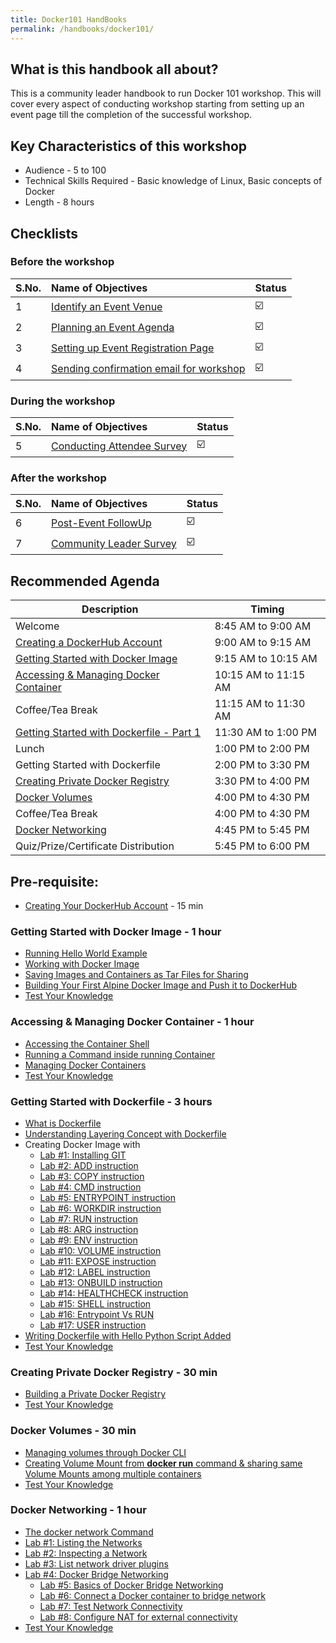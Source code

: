 ```yaml
---
title: Docker101 HandBooks
permalink: /handbooks/docker101/
---
```


## What is this handbook all about?

This is a community leader handbook to run Docker 101 workshop. This will cover every aspect of conducting workshop starting from setting up an event page till the completion of the successful workshop. 

## Key Characteristics of this workshop

- Audience - 5 to 100
- Technical Skills Required - Basic knowledge of Linux, Basic concepts of Docker
- Length - 8 hours


## Checklists 

### Before the workshop

S.No. | Name of Objectives | Status | 
:------------ | :-------------| :-------------|
1 | [Identify an Event Venue](/housekeeping/venue/README.md) |  ☑️ |
2 | [Planning an Event Agenda](/housekeeping/plan-an-event-agenda/README.md) |  ☑️ |
3 | [Setting up Event Registration Page](/housekeeping/event/README.md) | ☑️ |
4 | [Sending confirmation email for workshop](/housekeeping/email/README.md) |  ☑️ |


### During the workshop

S.No. | Name of Objectives | Status | 
:------------ | :-------------| :-------------|
5 | [Conducting Attendee Survey](/housekeeping/attendeesurvey/README.md) |  ☑️ |


### After the workshop

S.No. | Name of Objectives | Status | 
:------------ | :-------------| :-------------|
6 | [Post-Event FollowUp](/housekeeping/postevent/) |  ☑️ |
7 | [Community Leader Survey](/housekeeping/clsurvey/README.md)  |  ☑️ |



## Recommended Agenda


| Description | Timing |
| --- | --- |
| Welcome | 8:45 AM to 9:00 AM |
| [Creating a DockerHub Account](dockerhub/dockerhub.md) | 9:00 AM to 9:15 AM |
| [Getting Started with Docker Image](#getting-started-with-docker-image---1-hour) | 9:15 AM to 10:15 AM |
| [Accessing & Managing Docker Container](#accessing-&-managing-docker-container---1-hour) | 10:15 AM to 11:15 AM |
| Coffee/Tea Break | 11:15 AM to 11:30 AM |
| [Getting Started with Dockerfile - Part 1](#getting-started-with-dockerfile---3-hours) | 11:30 AM to 1:00 PM|
| Lunch | 1:00 PM to 2:00 PM |
| Getting Started with Dockerfile| 2:00 PM to 3:30 PM |
| [Creating Private Docker Registry](#creating-private-docker-registry---30-min) | 3:30 PM to 4:00 PM|
| [Docker Volumes](#docker-volumes---30-min) | 4:00 PM to 4:30 PM |
| Coffee/Tea Break | 4:00 PM to 4:30 PM |
| [Docker Networking](#docker-networking---1-hour) | 4:45 PM to 5:45 PM |
| Quiz/Prize/Certificate Distribution | 5:45 PM to 6:00 PM |



## Pre-requisite:

- [Creating Your DockerHub Account](dockerhub/dockerhub.md) - 15 min

### Getting Started with Docker Image - 1 hour


- [Running Hello World Example](/helloworld/README.md)  
- [Working with Docker Image](/beginners/workingwithdockerimage/workingwithdockerimage.md) 
- [Saving Images and Containers as Tar Files for Sharing](/beginners/saving-images-as-tar/README.md)
- [Building Your First Alpine Docker Image and Push it to DockerHub](/building/building-your-first-alpine-container.md)
- [Test Your Knowledge](/beginners/quiz1/README.md)



###  Accessing & Managing Docker Container - 1 hour

- [Accessing the Container Shell](/beginners/accessing-the-container/README.md)<br>
- [Running a Command inside running Container](/beginners/running-command-inside-running-container/README.md)<br>
- [Managing Docker Containers](/beginners/managing-containers/README.md)<br>
- [Test Your Knowledge](/beginners/quiz2/README.md)


### Getting Started with Dockerfile - 3 hours

- [What is Dockerfile](/beginners/dockerfile/Writing-dockerfile/README.md)<br>
- [Understanding Layering Concept with Dockerfile](/beginners/dockerfile/Layering-Dockerfile/README.md)
- Creating Docker Image with
   - [Lab #1: Installing GIT](/beginners/dockerfile/lab1_dockerfile_git/README.md)<br>
   - [Lab #2: ADD instruction](/beginners/dockerfile/Lab-2-Create-an-image-with-ADD-instruction/README.md)<br>
   - [Lab #3: COPY instruction](/beginners/dockerfile/lab4_dockerfile_copy/README.md)<br>
   - [Lab #4: CMD instruction](/beginners/dockerfile/lab4_cmd/README.md)<br>
   - [Lab #5: ENTRYPOINT instruction](/beginners/dockerfile/Dockerfile-ENTRYPOINT/README.md)<br>
   - [Lab #6: WORKDIR instruction](/beginners/dockerfile/WORKDIR_instruction/README.md)<br>
   - [Lab #7: RUN instruction](/beginners/dockerfile/Lab-7-Create-an-image-with-EXPOSE-instruction/README.md)<br>
   - [Lab #8: ARG instruction](/beginners/dockerfile/arg/README.md)<br>
   - [Lab #9: ENV instruction](/beginners/dockerfile/Lab_ENV_instruction/README.md)<br>
   - [Lab #10: VOLUME instruction](/beginners/dockerfile/Lab_VOLUME_instruction/README.md)<br>
   - [Lab #11: EXPOSE instruction](/beginners/dockerfile/Lab_EXPOSE_instruction/README.md)<br>
   - [Lab #12: LABEL instruction](/beginners/dockerfile/Label_instruction/README.md)<br>
   - [Lab #13: ONBUILD instruction](/beginners/dockerfile/onbuild/README.md)<br>
   - [Lab #14: HEALTHCHECK instruction](/beginners/dockerfile/healthcheck/README.md)<br>
   - [Lab #15: SHELL instruction](/beginners/dockerfile/Lab-14-Create-an-image-with-SHELL-instruction/README.md)<br>
   - [Lab #16: Entrypoint Vs RUN](/beginners/dockerfile/entrypoint-vs-run/README.md)<br>
   - [Lab #17: USER instruction](/beginners/dockerfile/user/README.md)
- [Writing Dockerfile with Hello Python Script Added](/beginners/dockerfile/lab_dockerfile_python/README.md)<br>
- [Test Your Knowledge](/beginners/dockerfile/quiz3/README.md)

### Creating Private Docker Registry - 30 min

- [Building a Private Docker Registry](/beginners/build-private-docker-registry/README.md)
- [Test Your Knowledge](/beginners/quiz3/README.md)

### Docker Volumes - 30 min

- [Managing volumes through Docker CLI](/beginners/volume/managing-volumes-via-docker-cli/README.md)<br>
- [Creating Volume Mount from **docker run** command & sharing same Volume Mounts among multiple containers](/beginners/volume/creating-volume-mount-from-dockercli/README.md)<br>
- [Test Your Knowledge](/beginners/volume/quiz4/README.md)

### Docker Networking - 1 hour

 - [The docker network Command](/beginners/networking/using-docker-network/README.md)<br>
 - [Lab #1: Listing the Networks](/beginners/networking/A1-network-basics.html#step-2-list-networks)
 - [Lab #2: Inspecting a Network](/beginners/networking/A1-network-basics.html#step-3-inspect-a-network)
 - [Lab #3: List network driver plugins](/beginners/networking/A1-network-basics.html#step-4-list-network-driver-plugins)
 - [Lab #4: Docker Bridge Networking](/beginners/networking/A2-bridge-networking.html)
   - [Lab #5: Basics of Docker Bridge Networking](/beginners/networking/A2-bridge-networking.html#step-1-the-default-bridge-network)
   - [Lab #6: Connect a Docker container to bridge network](/beginners/networking/A2-bridge-networking.html#step-2-connect-a-container)
   - [Lab #7: Test Network Connectivity](/beginners/networking/A2-bridge-networking.html#step-3-test-network-connectivity)
   - [Lab #8: Configure NAT for external connectivity](/beginners/networking/A2-bridge-networking.html#step-4-configure-nat-for-external-connectivity)
 - [Test Your Knowledge](/beginners/networking/quiz5/README.md)


